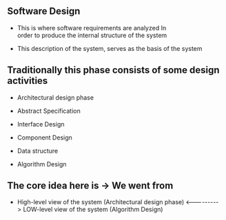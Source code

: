 ## Software Design

- This is where software requirements are analyzed In </br>
  order to produce the internal structure of the system </br>
  
- This description of the system, serves as the basis of the
  system

## Traditionally this phase consists of some design activities

- Architectural design phase

- Abstract Specification

- Interface Design

- Component Design

- Data structure

- Algorithm Design

## The core idea here is -> We went from

- High-level view of the system (Architectural design phase) <---------> LOW-level view of the system (Algorithm Design)
